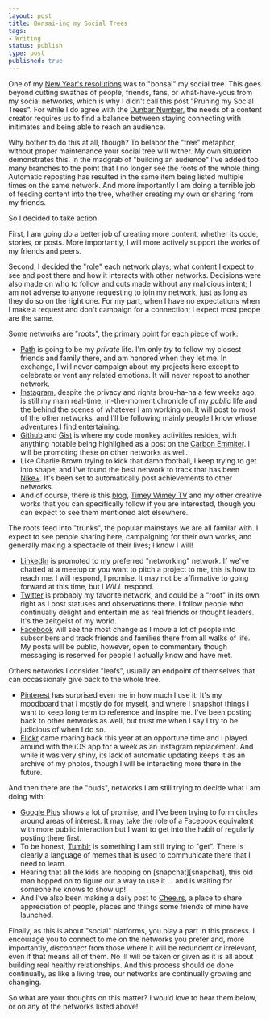 ```yaml
---
layout: post
title: Bonsai-ing my Social Trees
tags:
- Writing
status: publish
type: post
published: true
---
```


One of my [New Year's resolutions][new-years] was to "bonsai" my social
tree. This goes beyond cutting swathes of people, friends, fans, or
what-have-yous from my social networks, which is why I didn't call this
post "Pruning my Social Trees". For while I do agree with the 
[Dunbar Number][dunbar-number], the needs of a content creator requires 
us to find a balance between staying connecting with initimates and
being able to reach an audience.

Why bother to do this at all, though? To belabor the "tree" metaphor, 
without proper maintenance your social tree will wither. My own situation 
demonstrates this. In the madgrab of "building an audience" I've added too many
branches to the point that I no longer see the roots of the whole thing. Automatic
reposting has resulted in the same item being listed multiple
times on the same network. And more importantly I am doing a terrible
job of feeding content into the tree, whether creating my own or sharing
from my friends.

So I decided to take action.

First, I am going do a better job of creating more content,
whether its code, stories, or posts. More importantly, I will more
actively support the works of my friends and peers.

Second, I decided the "role" each network plays; what
content I expect to see and post there and how it interacts with other
networks. Decisions were also made on who to follow and cuts made
without any malicious intent; I am not adverse to anyone requesting to
join my network, just as long as they do so on the right one. For my
part, when I have no expectations when I make a request and don't
campaign for a connection; I expect most peope are the same.

Some networks are "roots", the primary point for each piece
of work:

* [Path][path] is going to be my *private* life. I'm only *try* 
to follow my closest friends and family there, and am honored when 
they let me. In exchange, I will never campaign about
my projects here except to celebrate or vent any related emotions. It
will never repost to another network.
* [Instagram][instagram], despite the privacy and rights brou-ha-ha a
few weeks ago, is still my main real-time, in-the-moment chronicle of my
*public* life and the behind the scenes of whatever I am working on.
It will post to most of the other networks, and I'll
be following mainly people I know whose
adventures I find entertaining.
* [Github][github] and [Gist][gist] is where my code monkey activities
resides, with anything notable being highlighed as a post on the
[Carbon Emmiter][carbon-five-blog]. I will be promoting these on other
networks as well.
* Like Charlie Brown trying to kick that damn football, I keep trying to
get into shape, and I've found the best network to track that has been
[Nike+][nike-plus]. It's been set to automatically post achievements
to other networks.
* And of course, there is this [blog][blog],
[Timey Wimey TV][timey-wimey-tv] and my other creative works that you
can specifically follow if you are interested, though you can expect to
see them mentioned alot elsewhere.

The roots feed into "trunks", the popular mainstays we are all
familar with. I expect to see people sharing here, campaigning for their
own works, and generally making a spectacle of their lives; I know
I will!

* [LinkedIn][linked-in] is promoted to my preferred "networking"
network. If we've chatted at a meetup or you want to pitch a project to
me, this is how to reach me. I will respond, I promise. It may not be
affirmative to going forward at this time, but I *WILL* respond.
* [Twitter][twitter] is probably my favorite network, and could be a
"root" in its own right as I post statuses and observations there. I
follow people who continually delight and entertain me as real friends
or thought leaders. It's the zeitgeist of my world.
* [Facebook][facebook] will see the most change as I move a lot of
people into subscribers and track friends and families there from all
walks of life. My posts will be public, however, open to commentary though
messaging is reserved for people I actually know and have met.

Others networks I consider "leafs", usually an endpoint of themselves
that can occassionaly give back to the whole tree.
 
* [Pinterest][pinterest] has surprised even me in how much I use it.
It's my moodboard that I mostly do for myself, and where I snapshot
things I want to keep long term to reference and inspire me. I've been
posting back to other networks as well, but trust me when I say I try to
be judicious of when I do so.
* [Flickr][flickr] came roaring back this year at an opportune time and
I played around with the iOS app for a week as an Instagram replacement.
And while it was very shiny, its lack of automatic updating keeps it as
an archive of my photos, though I will be interacting more there in the
future.

And then there are the "buds", networks I am still trying to decide what I
am doing with:

* [Google Plus][google-plus] shows a lot of promise, and I've been
trying to form circles around areas of interest. It may take the role of
a Facebook equivalent with more public interaction but I want to get
into the habit of regularly posting there first.
* To be honest, [Tumblr][tumblr] is something I am still trying to
"get". There is clearly a language of memes that is used to communicate
there that I need to learn.
* Hearing that all the kids are hopping on [snapchat][snapchat], this
old man hopped on to figure out a way to use it ... and is waiting for
someone he knows to show up!
* And I've also been making a daily post to [Chee.rs][cheers], a
place to share appreciation of people, places and things some friends of
mine have launched.

Finally, as this is about "social" platforms, you play a part in this
process. I encourage you to connect to me on the networks you prefer
and, more importantly, *disconnect* from those where it will be
redundent or irrelevant, even if that means all of them. No ill will be
taken or given as it is all about building real healthy relationships.
And this process should de done continually, as like a living tree, our
networks are continually growing and changing.

So what are your thoughts on this matter? I would love to hear them
below, or on any of the networks listed above! 

  [new-years]: http://rudyjahchan.com/2013/01/01/hello-new-year/
  [github]: http://github.com/rudyjahchan
  [facebook]: http://facebook.com/rudyjahchan
  [google-plus]: https://plus.google.com/102403331307606219198/posts
  [tumblr]: http://rudy.tumblr.com/
  [instagram]: http://instagram.com/rudyjahchan
  [twitter]: http://twitter.com/rudy
  [path]: http://path.com
  [pinterest]: http://pinterest.com/rudyjahchan/
  [cheers]: http://www.chee.rs/
  [flickr]: http://www.flickr.com/photos/coderonin/
  [linked-in]: http://www.linkedin.com/in/rudyjahchan/
  [nike-plus]: http://nikeplus.nike.com/plus/profile/rudyjahchan/
  [carbon-five-blog]: http://blog.carbonfive.com
  [gist]: https://gist.github.com/rudyjahchan
  [blog]: http://rudyjahchan.com/blog/
  [timey-wimey-tv]: http://timeywimey.tv
  [dunbar-number]: http://en.wikipedia.org/wiki/Dunbar's_number
